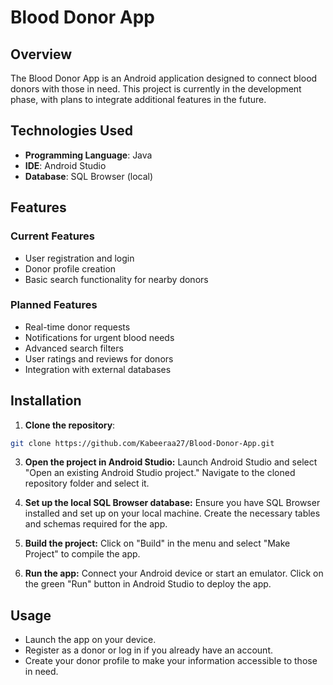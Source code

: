 # Blood Donor App

## Overview

The Blood Donor App is an Android application designed to connect blood donors with those in need. This project is currently in the development phase, with plans to integrate additional features in the future. 

## Technologies Used

- **Programming Language**: Java
- **IDE**: Android Studio
- **Database**: SQL Browser (local)

## Features

### Current Features
- User registration and login
- Donor profile creation
- Basic search functionality for nearby donors

### Planned Features
- Real-time donor requests
- Notifications for urgent blood needs
- Advanced search filters
- User ratings and reviews for donors
- Integration with external databases

## Installation

1. **Clone the repository**:
```bash
git clone https://github.com/Kabeeraa27/Blood-Donor-App.git
```


3. **Open the project in Android Studio:**
  Launch Android Studio and select "Open an existing Android Studio project."
  Navigate to the cloned repository folder and select it.

4. **Set up the local SQL Browser database:**
  Ensure you have SQL Browser installed and set up on your local machine.
  Create the necessary tables and schemas required for the app.

5. **Build the project:**
   Click on "Build" in the menu and select "Make Project" to compile the app.

6. **Run the app:**
  Connect your Android device or start an emulator.
  Click on the green "Run" button in Android Studio to deploy the app.

## Usage
  - Launch the app on your device.
  - Register as a donor or log in if you already have an account.
  - Create your donor profile to make your information accessible to those in need.
